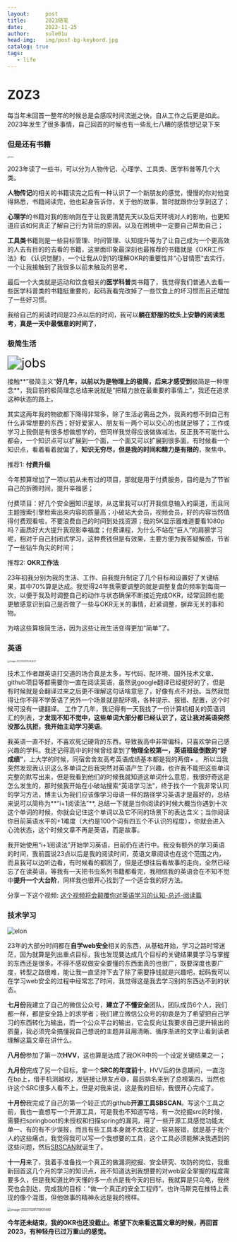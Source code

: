 ```yaml
---
layout:     post             
title:      2023随笔
date:       2023-11-25            
author:     sule01u                  
head-img:   img/post-bg-keybord.jpg 
catalog: true                      
tags:      
   - life
---
```




# Z0Z3

每当年末回首一整年的时候总是会感叹时间流逝之快，自从工作之后更是如此。2023年发生了很多事情，自己回首的时候也有一些乱七八糟的感悟想记录下来



### 																但是还有书籍

<img src="https://p.ipic.vip/w2ts8y.jpg" alt="books" style="zoom:25%;" />

2023年读了一些书，可以分为人物传记、心理学、工具类、医学科普等几个大类。

**人物传记**的相关的书籍读完之后有一种认识了一个新朋友的感觉，慢慢的你对他变得熟悉，书籍阅读完，他也起身告诉你，关于他的故事，暂时就跟你分享到这了；

**心理学**的书籍对我的影响则在于让我更清楚先天以及后天环境对人的影响，也更知道应该如何真正了解自己行为背后的原因，以及在困境中一定要自己帮助自己；

**工具类**书籍则是一些目标管理、时间管理、认知提升等为了让自己成为一个更高效的人去有目的的去看的书籍，这里面印象最深刻也最推荐的书籍就是《OKR工作法》和 《认识觉醒》，一个让我从0到1的理解OKR的重要性并“心甘情愿”去实行，一个让我接触到了我很多以前未触及的思考。

最后一个大类就是运动和饮食相关的**医学科普**类书籍了，我觉得我们普通人去看一些医学科普类的书籍挺重要的，起码我看完改掉了一些饮食上的坏习惯而且还增加了一些好习惯。

我给自己的阅读时间是23点以后的时间，我可以**躺在舒服的枕头上安静的阅读思考，真是一天中最惬意的时间了**，



### 																	极简生活

<img src="https://p.ipic.vip/on3bi8.jpg" alt="jobs" style="zoom:200%;" />

接触**”极简主义“**好几年，以前以为是物理上的极简，后来才感受到**极简是一种理念**，我目前的极简理念总结来说就是“把精力放在最重要的事情上”，我还在追求这种状态的路上。

其实这两年我的物欲都下降得非常多，除了生活必需品之外，我真的想不到自己有什么非常想要的东西；好好爱家人、朋友有一两个可以交心的也就足够了；工作或学习上我倒是有很多想做想学的，但同样我觉得应该做做减法，反正我不可能什么都会，一个知识点可以扩展到一个面，一个面又可以扩展到很多面，有时候看一个知识点，看着看着就偏了，**知识无穷尽，但是我的时间和精力是有限的**，聚焦中。

推荐1: **付费升级**

​	今年预算增加了一项以前从未有过的项目，那就是用于付费服务，目的是为了节省自己的折腾时间，提升辛福感；

​	付费项目：好几个安全圈知识星球，从这里我可以打开我信息输入的渠道，而且同主题搜索引擎检索出来内容的质量高；小破站大会员，视频会员，好的内容当然值得付费观看啦，不要浪费自己的时间到处找资源；我的5K显示器难道要看1080p吗？画质好大大提升我观影幸福度；付费课程，为什么不站在“巨人”的肩膀学习呢，相对于自己封闭式学习，这种费钱但是有效果，主要方便为我答疑解惑，节省了一些钻牛角尖的时间；

推荐2: **OKR工作法**

​	23年初我分别为我的生活、工作、自我提升制定了几个目标和设置好了关键结果，其中70%算是达成。我觉得24年我需要调整的就是调整复盘的频率到每周一次，以便于我及时调整自己的动作与状态确保不断接近完成OKR，经常回顾也能更敏感意识到自己是否做了一些与OKR无关的事情，赶紧调整，摒弃无关的事和物。

为啥这些算极简生活，因为这些让我生活变得更加“简单”了。



### 																		英语

<img src="https://p.ipic.vip/wbzglf.png" alt="image-20231128175743937" style="zoom: 33%;" />

技术工作者跟英语打交道的场合真是太多，写代码、配环境、国外技术文章、github项目等都需要你一直在阅读英语，虽然说google翻译已经挺好的了，但是有时候就是会翻译过来之后更不理解这句话啥意思了，好像有点不对劲。当然我觉得让你不得不学英语了另外一个场景就是配环境，各种提示、报错、配置，这个时候可没有一键翻译。 工作了几年，我记得有一天我找了一份计算机相关的英语词汇的列表，才**发现不知不觉中，这些单词大部分都已经认识了，这让我对英语突然没那么抗拒，我开始主动学习英语**。

我英语一直不好，不喜欢死记硬背的东西，导致我高中非常偏科，只喜欢学自己感兴趣的学科。我还记得高中的时候曾经拿到了**物理全校第一，英语班级倒数的“好成绩”**，上大学的时候，同宿舍舍友高考英语成绩基本都是我的两倍+ 。 所以当我突然发现我认识这么多单词之后我突然对英语产生了兴趣，也许我不能把这些单词完整的默写出来，但是我看到他们的时候我就知道这单词什么意思，我很好奇这是怎么发生的，那时候我开始在小破站搜索“英语学习法”，终于找个一个我非常认同的学习方法，博主认为我们应该像学习母语一样的路径学习英语才是最好的，总结来说可以简称为**“i+1阅读法”**, 总结一下就是当你阅读的时候大概当你遇到十次这个单词的时候，你就会记住这个单词以及它不同的场景下的表达含义；当你阅读你目前英语水平的+1难度（大约是100个词有四五个不认识的程度），你就会进入心流状态，这个时候文章不再是英语，而是故事。

我开始使用“i+1阅读法”开始学习英语，目前仍在进行中。我没有额外的学习英语的时间，我前面说23点以后是我的阅读时间，英语文章阅读也在这个范围之内，而且我可以边听边看，有时候看的都困了，但是还想往后看故事的走向，全然已经忘了在读英语，等我有一天把书虫系列书籍都看完，我相信我的英语会在不知不觉中**提升一个大台阶**，同样我也很开心找到了一个适合我的好方法。

分享一下这个视频:  [这个视频将会颠覆你对英语学习的认知-总述-阅读篇](https://www.bilibili.com/video/BV1aD4y127GE/?spm_id_from=333.999.0.0&vd_source=fd882edc3ec498e4d9e141633a386041)





### 																		技术学习

![elon](https://p.ipic.vip/czo1bn.jpg)

23年的大部分时间都在**自学web安全**相关的东西，从基础开始，学习之路时常迷茫，因为就算是列出重点目标，我也发现要达成几个目标的关键结果要学习与掌握的东西还是很多。不得不感叹做安全要懂的东西面真的也很广，既要深度也要广度，转型之路很难，能让我一直坚持下去了除了需要挣钱就是兴趣吧，起码我可以在学习web安全的过程中经常忘了时间，我觉得这是我去学习别的东西达不到的状态。

**七月份**我建立了自己的微信公众号，**建立了不懂安全**团队，团队成员6个人，我们都一样，都是安全路上的求学者；我们建立微信公众号的初衷是为了希望把自己学习的东西转化为输出，而一个公众平台的输出，它会反向让我要求自己提升输出的质量，我必须完全搞懂我自己想说的主题并且用清晰、循序渐进的文字让看到读者理解这篇文章在讲什么。

**八月份**参加了第一次**HVV**，这也算是达成了我OKR中的一个设定关键结果之一；

**九月份**完成了另一个目标，拿一个**SRC的年度前十**，HVV后的休息期间，一直泡在bp上，借手机测越权，发链接让朋友点😅，最后排名来到了总榜第四，当然也许这个SRC很多人看不上，但是对我来说，这是我的目标，我很开心完成了。

**十月份**我完成了自己的第一个较正式的github**开源工具SBSCAN**。写这个工具之前，我也一直想写一个开源工具，可是我也不知道写啥，有一次挖掘src的时候，需要扫springboot的未授权和扫描spring的漏洞，用了一些开源工具感觉功能太单一、有的有不少误报，而且有些工具本身就不太稳定，容易报错，就是基于我个人的这些痛点，我觉得我可以写一个我想要的工具，这个工具必须能解决我遇到的这些问题，然后[SBSCAN](https://github.com/sule01u/SBSCAN)就诞生了。

**十一月**来了，我着手准备找一个真正的做漏洞挖掘、安全研究、攻防的岗位，我重新回首这几个月的学习的知识点，我不知道达到我想要的对web安全掌握的程度需要多久，但是我知道比昨天懂的多一点点是我今天的目标，我就算是只乌龟，我终究也会到达，完成我的目标：“做一个真正的安全工程师”。也许马斯克在推特上表现的像个混蛋，但他做事的精神永远是我的榜样。





<img src="https://p.ipic.vip/c35pd9.png" alt="image-20231128175901440" style="zoom:50%;" />

**今年还未结束，我的OKR也还没截止。希望下次来看这篇文章的时候，再回首2023，有种轻舟已过万重山的感觉。**